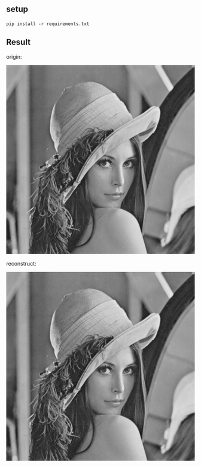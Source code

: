 ## setup

```
pip install -r requirements.txt
```

## Result

origin:

![](origin.png)

reconstruct:

![](reconstruct.png)
